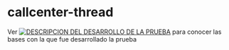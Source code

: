 # callcenter-thread

Ver [![DESCRIPCION DEL DESARROLLO DE LA PRUEBA](README "DESCRIPCION DEL DESARROLLO DE LA PRUEBA")](https://github.com/gtorres04/callcenter-thread/blob/master/DESARROLLO%20EJERCICIO%20JAVA%20CALLCENTER.pdf "DESCRIPCION DEL DESARROLLO DE LA PRUEBA") para conocer las bases con la que fue desarrollado la prueba
